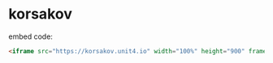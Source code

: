 # korsakov

embed code:

```html
<iframe src="https://korsakov.unit4.io" width="100%" height="900" frameBorder="0" allowfullscreen></iframe>
```
